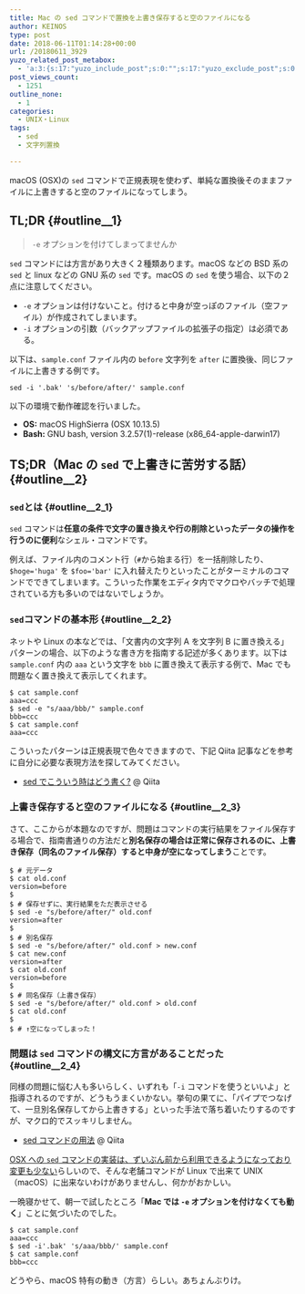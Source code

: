 ```yaml
---
title: Mac の sed コマンドで置換を上書き保存すると空のファイルになる
author: KEINOS
type: post
date: 2018-06-11T01:14:28+00:00
url: /20180611_3929
yuzo_related_post_metabox:
  - 'a:3:{s:17:"yuzo_include_post";s:0:"";s:17:"yuzo_exclude_post";s:0:"";s:21:"yuzo_disabled_related";N;}'
post_views_count:
  - 1251
outline_none:
  - 1
categories:
  - UNIX・Linux
tags:
  - sed
  - 文字列置換

---
```

macOS (OSX)の `sed` コマンドで正規表現を使わず、単純な置換後そのままファイルに上書きすると空のファイルになってしまう。

## TL;DR {#outline__1}

> `-e` オプションを付けてしまってませんか 

`sed` コマンドには方言があり大きく２種類あります。macOS などの BSD 系の `sed` と linux などの GNU 系の `sed` です。macOS の `sed` を使う場合、以下の２点に注意してください。

  * `-e` オプションは付けないこと。付けると中身が空っぽのファイル（空ファイル）が作成されてしまいます。
  * `-i` オプションの引数（バックアップファイルの拡張子の指定）は必須である。

以下は、`sample.conf` ファイル内の `before` 文字列を `after` に置換後、同じファイルに上書きする例です。

    sed -i '.bak' 's/before/after/' sample.conf
    

以下の環境で動作確認を行いました。

  * **OS:** macOS HighSierra (OSX 10.13.5)
  * **Bash:** GNU bash, version 3.2.57(1)-release (x86_64-apple-darwin17)

## TS;DR（Mac の `sed` で上書きに苦労する話） {#outline__2}

### `sed`とは {#outline__2_1}

`sed` コマンドは**任意の条件で文字の置き換えや行の削除といったデータの操作を行うのに便利**なシェル・コマンドです。

例えば、ファイル内のコメント行（`#`から始まる行）を一括削除したり、`$hoge='huga'` を `$foo='bar'` に入れ替えたりといったことがターミナルのコマンドでできてしまいます。こういった作業をエディタ内でマクロやバッチで処理されている方も多いのではないでしょうか。

### `sed`コマンドの基本形 {#outline__2_2}

ネットや Linux の本などでは、「文書内の文字列 A を文字列 B に置き換える」パターンの場合、以下のような書き方を指南する記述が多くあります。以下は `sample.conf` 内の `aaa` という文字を `bbb` に置き換えて表示する例で、Mac でも問題なく置き換えて表示してくれます。

    $ cat sample.conf
    aaa=ccc
    $ sed -e "s/aaa/bbb/" sample.conf
    bbb=ccc
    $ cat sample.conf
    aaa=ccc
    

こういったパターンは正規表現で色々できますので、下記 Qiita 記事などを参考に自分に必要な表現方法を探してみてください。

  * [sed でこういう時はどう書く?][1] @ Qiita

### 上書き保存すると空のファイルになる {#outline__2_3}

さて、ここからが本題なのですが、問題はコマンドの実行結果をファイル保存する場合で、指南書通りの方法だと**別名保存の場合は正常に保存されるのに、上書き保存（同名のファイル保存）すると中身が空になってしまう**ことです。

    $ # 元データ
    $ cat old.conf
    version=before
    $
    $ # 保存せずに、実行結果をただ表示させる
    $ sed -e "s/before/after/" old.conf
    version=after
    $
    $ # 別名保存
    $ sed -e "s/before/after/" old.conf > new.conf
    $ cat new.conf
    version=after
    $ cat old.conf
    version=before
    $
    $ # 同名保存（上書き保存）
    $ sed -e "s/before/after/" old.conf > old.conf
    $ cat old.conf
    $
    $ # ↑空になってしまった！
    

### 問題は `sed` コマンドの構文に方言があることだった {#outline__2_4}

同様の問題に悩む人も多いらしく、いずれも「`-i` コマンドを使うといいよ」と指導されるのですが、どうもうまくいかない。挙句の果てに、「パイプでつなげて、一旦別名保存してから上書きする」といった手法で落ち着いたりするのですが、マクロ的でスッキリしません。

  * [sed コマンドの用法][2] @ Qiita

[OSX への `sed` コマンドの実装は、ずいぶん前から利用できるようになっており変更も少ない][3]らしいので、そんな老舗コマンドが Linux で出来て UNIX （macOS）に出来ないわけがありませんし、何かがおかしい。

一晩寝かせて、朝一で試したところ「**Mac では `-e` オプションを付けなくても動く**」ことに気づいたのでした。

    $ cat sample.conf
    aaa=ccc
    $ sed -i'.bak' 's/aaa/bbb/' sample.conf
    $ cat sample.conf
    bbb=ccc
    

どうやら、macOS 特有の動き（方言）らしい。あちょんぶりけ。

 [1]: https://qiita.com/hirohiro77/items/7fe2f68781c41777e507
 [2]: https://qiita.com/b4b4r07/items/d26e84554874dd156b82
 [3]: https://stackoverflow.com/a/40669131/8367711